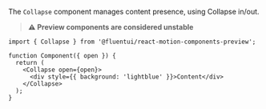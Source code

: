 The `Collapse` component manages content presence, using Collapse in/out.

> **⚠️ Preview components are considered unstable**

```tsx
import { Collapse } from '@fluentui/react-motion-components-preview';

function Component({ open }) {
  return (
    <Collapse open={open}>
      <div style={{ background: 'lightblue' }}>Content</div>
    </Collapse>
  );
}
```
